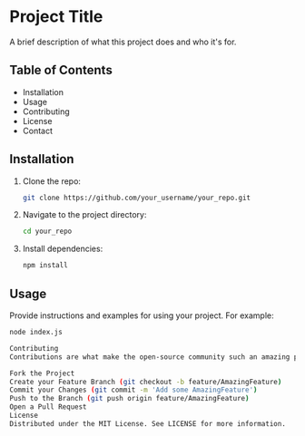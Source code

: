 # Project Title

A brief description of what this project does and who it's for.

## Table of Contents

- Installation
- Usage
- Contributing
- License
- Contact

## Installation

1. Clone the repo:
    ```sh
    git clone https://github.com/your_username/your_repo.git
    ```
2. Navigate to the project directory:
    ```sh
    cd your_repo
    ```
3. Install dependencies:
    ```sh
    npm install
    ```

## Usage

Provide instructions and examples for using your project. For example:

```sh
node index.js

Contributing
Contributions are what make the open-source community such an amazing place to learn, inspire, and create. Any contributions you make are greatly appreciated.

Fork the Project
Create your Feature Branch (git checkout -b feature/AmazingFeature)
Commit your Changes (git commit -m 'Add some AmazingFeature')
Push to the Branch (git push origin feature/AmazingFeature)
Open a Pull Request
License
Distributed under the MIT License. See LICENSE for more information.
